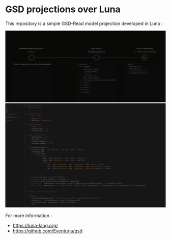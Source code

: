 # GSD projections over Luna

This repository is a simple GSD-Read model projection developed in Luna :
<p align="center">
  <img src="docs/visual.jpg">
  <img src="docs/textual.jpg">
</p>

For more information :
- https://luna-lang.org/
- https://github.com/Eventuria/gsd  
